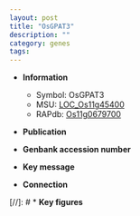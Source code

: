 ```yaml
---
layout: post
title: "OsGPAT3"
description: ""
category: genes
tags: 
---
```


* **Information**  
    + Symbol: OsGPAT3  
    + MSU: [LOC_Os11g45400](http://rice.uga.edu/cgi-bin/ORF_infopage.cgi?orf=LOC_Os11g45400)  
    + RAPdb: [Os11g0679700](http://rapdb.dna.affrc.go.jp/viewer/gbrowse_details/irgsp1?name=Os11g0679700)  

* **Publication**  

* **Genbank accession number**  

* **Key message**  

* **Connection**  

[//]: # * **Key figures**  


